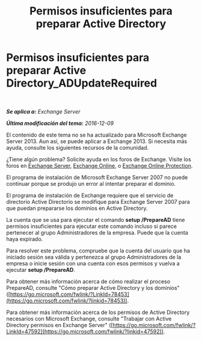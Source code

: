 ﻿---
title: 'Permisos insuficientes para preparar Active Directory'
TOCTitle: Permisos insuficientes para preparar Active Directory_ADUpdateRequired
ms:assetid: 1412d8a1-605a-4b1e-bee3-0c97f2cc9e65
ms:mtpsurl: https://technet.microsoft.com/es-es/library/ms.exch.setupreadiness.adupdaterequired(v=EXCHG.150)
ms:contentKeyID: 48267822
ms.date: 05/22/2018
mtps_version: v=EXCHG.150
ms.translationtype: MT
---

# Permisos insuficientes para preparar Active Directory\_ADUpdateRequired

 

_**Se aplica a:** Exchange Server_

_**Última modificación del tema:** 2016-12-09_

El contenido de este tema no se ha actualizado para Microsoft Exchange Server 2013. Aun así, se puede aplicar a Exchange 2013. Si necesita más ayuda, consulte los siguientes recursos de la comunidad.

¿Tiene algún problema? Solicite ayuda en los foros de Exchange. Visite los foros en [Exchange Server](https://go.microsoft.com/fwlink/p/?linkid=60612), [Exchange Online](https://go.microsoft.com/fwlink/p/?linkid=267542), o [Exchange Online Protection](https://go.microsoft.com/fwlink/p/?linkid=285351).

El programa de instalación de Microsoft Exchange Server 2007 no puede continuar porque se produjo un error al intentar preparar el dominio.

El programa de instalación de Exchange requiere que el servicio de directorio Active Directorio se modifique para Exchange Server 2007 para que puedan prepararse los dominios en Active Directory.

La cuenta que se usa para ejecutar el comando **setup /PrepareAD** tiene permisos insuficientes para ejecutar este comando incluso si parece pertenecer al grupo Administradores de la empresa. Puede que la cuenta haya expirado.

Para resolver este problema, compruebe que la cuenta del usuario que ha iniciado sesión sea válida y pertenezca al grupo Administradores de la empresa o inicie sesión con una cuenta con esos permisos y vuelva a ejecutar **setup /PrepareAD**.

Para obtener más información acerca de cómo realizar el proceso PrepareAD, consulte "Cómo preparar Active Directory y los dominios" ([https://go.microsoft.com/fwlink/?LinkId=78453](https://go.microsoft.com/fwlink/?linkid=78453)).

Para obtener más información acerca de los permisos de Active Directory necesarios con Microsoft Exchange, consulte "Trabajar con Active Directory permisos en Exchange Server" ([https://go.microsoft.com/fwlink/?LinkId=47592](https://go.microsoft.com/fwlink/?linkid=47592)).


